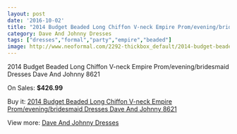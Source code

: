 ```yaml
---
layout: post
date: '2016-10-02'
title: "2014 Budget Beaded Long Chiffon V-neck Empire Prom/evening/bridesmaid Dresses Dave And Johnny 8621"
category: Dave And Johnny Dresses
tags: ["dresses","formal","party","empire","beaded"]
image: http://www.neoformal.com/2292-thickbox_default/2014-budget-beaded-long-chiffon-v-neck-empire-prom-evening-bridesmaid-dresses-dave-and-johnny-8621.jpg
---
```

2014 Budget Beaded Long Chiffon V-neck Empire Prom/evening/bridesmaid Dresses Dave And Johnny 8621

On Sales: **$426.99**
<a href="https://www.neoformal.com/en/dave-and-johnny-dresses/855-2014-budget-beaded-long-chiffon-v-neck-empire-prom-evening-bridesmaid-dresses-dave-and-johnny-8621.html"><amp-img layout="responsive" width="600" height="600" src="//www.neoformal.com/2292-thickbox_default/2014-budget-beaded-long-chiffon-v-neck-empire-prom-evening-bridesmaid-dresses-dave-and-johnny-8621.jpg" alt="2014 Budget Beaded Long Chiffon V-neck Empire Prom/evening/bridesmaid Dresses Dave And Johnny 8621 0" /></a>
<a href="https://www.neoformal.com/en/dave-and-johnny-dresses/855-2014-budget-beaded-long-chiffon-v-neck-empire-prom-evening-bridesmaid-dresses-dave-and-johnny-8621.html"><amp-img layout="responsive" width="600" height="600" src="//www.neoformal.com/2293-thickbox_default/2014-budget-beaded-long-chiffon-v-neck-empire-prom-evening-bridesmaid-dresses-dave-and-johnny-8621.jpg" alt="2014 Budget Beaded Long Chiffon V-neck Empire Prom/evening/bridesmaid Dresses Dave And Johnny 8621 1" /></a>

Buy it: [2014 Budget Beaded Long Chiffon V-neck Empire Prom/evening/bridesmaid Dresses Dave And Johnny 8621](https://www.neoformal.com/en/dave-and-johnny-dresses/855-2014-budget-beaded-long-chiffon-v-neck-empire-prom-evening-bridesmaid-dresses-dave-and-johnny-8621.html "2014 Budget Beaded Long Chiffon V-neck Empire Prom/evening/bridesmaid Dresses Dave And Johnny 8621")

View more: [Dave And Johnny Dresses](https://www.neoformal.com/en/9-dave-and-johnny-dresses "Dave And Johnny Dresses")